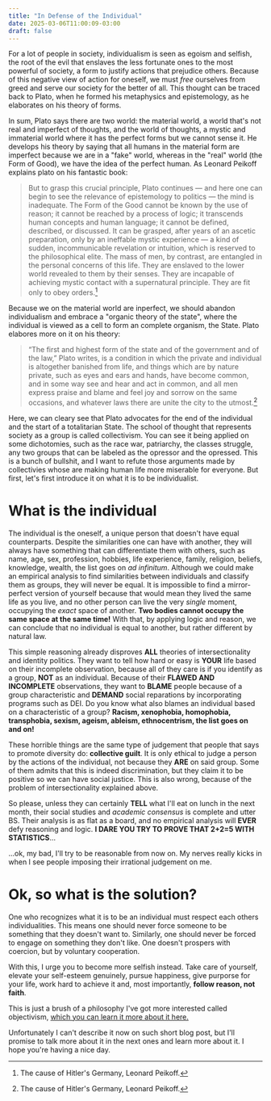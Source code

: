 ```yaml
---
title: "In Defense of the Individual"
date: 2025-03-06T11:00:09-03:00
draft: false
---
```


For a lot of people in society, individualism is seen as egoism and selfish,
the root of the evil that enslaves the less fortunate ones to the most powerful
of society, a form to justify actions that prejudice others. Because of this
negative view of action for oneself, we must *free* ourselves from greed and serve
our society for the better of all. This thought can be traced back to Plato,
when he formed his metaphysics and epistemology, as he elaborates on his theory
of forms.

In sum, Plato says there are two world: the material world, a world that's not
real and imperfect of thoughts, and the world of thoughts, a mystic and immaterial
world where it has the perfect forms but we cannot sense
it. He develops his theory by saying that all humans in the material form are
imperfect because we are in a "fake" world, whereas in the "real" world (the Form of Good),
we have the idea of the perfect human. As Leonard Peikoff explains plato on his
fantastic book:

> But to grasp this crucial principle, Plato continues — and here one can begin to
see the relevance of epistemology to politics — the mind is inadequate. The Form of
the Good cannot be known by the use of reason; it cannot be reached by a process
of logic; it transcends human concepts and human language; it cannot be defined,
described, or discussed. It can be grasped, after years of an ascetic preparation,
only by an ineffable mystic experience — a kind of sudden, incommunicable revelation
or intuition, which is reserved to the philosophical elite. The mass of men, by
contrast, are entangled in the personal concerns of this life. They are enslaved
to the lower world revealed to them by their senses. They are incapable of achieving
mystic contact with a supernatural principle. They are fit only to obey orders.[^1]

Because we on the material world are inperfect, we should abandon individualism
and embrace a "organic theory of the state", where the individual is viewed as a
cell to form an complete organism, the State. Plato elabores more on it on his theory:

> “The first and highest form of the state and of the government and of the law,”
Plato writes, is a condition in which the private and individual is altogether
banished from life, and things which are by nature private, such as eyes and ears
and hands, have become common, and in some way see and hear and act in common, and
all men express praise and blame and feel joy and sorrow on the same occasions,
and whatever laws there are unite the city to the utmost.[^1]

Here, we can cleary see that Plato advocates for the end of the individual and the
start of a totalitarian State. The school of thought that represents society as
a group is called collectivism. You can see it being applied on some dichotomies,
such as the race war, patriarchy, the classes struggle, any two groups that can
be labeled as the opressor and the opressed. This is a bunch of bullshit,
and I want to refute those arguments made by collectivies whose are making human
life more miserable for everyone. But first, let's first introduce it on what
it is to be individualist.

# What is the individual

The individual is the oneself, a unique person that doesn't have equal counterparts.
Despite the similarities one can have with another, they will always have something
that can differentiate them with others, such as name, age, sex, profession, hobbies,
life experience, family, religion, beliefs, knowledge, wealth, the list goes on *ad
infinitum*. Although we could make an empirical analysis to find similarities
between individuals and classify them as groups, they will never be equal. It is
impossible to find a mirror-perfect version of yourself because that would mean they
lived the same life as you live, and no other person can live the very *single* moment,
occupying the *exact* space of another. **Two bodies cannot occupy the same space at
the same time!** With that, by applying logic and reason, we can conclude that no
individual is equal to another, but rather different by natural law.

This simple reasoning already disproves **ALL** theories of intersectionality and
identity politics. They want to tell how hard or easy is **YOUR** life based on their
incomplete observation, because all of they care is if you identify as a group,
**NOT** as an individual. Because of their **FLAWED AND INCOMPLETE** observations, they
want to **BLAME** people because of a group characteristic and **DEMAND** social reparations
by incorporating programs such as DEI. Do you know what also blames an individual
based on a characteristic of a group? **Racism, xenophobia, homophobia,
transphobia, sexism, ageism, ableism, ethnocentrism, the list goes on and on!**

These horrible things are the same type of judgement that people that says to
promote diversity do: **collective guilt**. It is only ethical to judge a person
by the actions of the individual, not because they **ARE** on said group.
Some of them admits that this is indeed discrimination, but they claim it to be positive
so we can have social justice. This is also wrong, because of the problem of intersectionality
explained above.

So please, unless they can certainly **TELL** what I'll eat on lunch in the next
month, their social studies and *academic consensus* is complete and utter BS.
Their analysis is as flat as a board, and no empirical analysis will **EVER**
defy reasoning and logic. **I DARE YOU TRY TO PROVE THAT 2+2=5 WITH STATISTICS**...

...ok, my bad, I'll try to be reasonable from now on. My nerves really kicks
in when I see people imposing their irrational judgement on me.

# Ok, so what is the solution?

One who recognizes what it is to be an individual must respect each others
individualities. This means one should never force someone to be something
that they doesn't want to. Similarly, one should never be forced to engage
on something they don't like. One doesn't prospers with coercion, but by
voluntary cooperation.

With this, I urge you to become more selfish instead. Take care of yourself,
elevate your self-esteem genuinely, pursue happiness, give purporse for your
life, work hard to achieve it and, most importantly, **follow reason, not faith**.

This is just a brush of a philosophy I've got more interested called objectivism,
[which you can learn it more about it here.](https://aynrand.org/ideas/overview/)

Unfortunately I can't describe it now on such short blog post, but I'll promise
to talk more about it in the next ones and learn more about it. I hope you're
having a nice day.

[^1]: The cause of Hitler's Germany, Leonard Peikoff.
